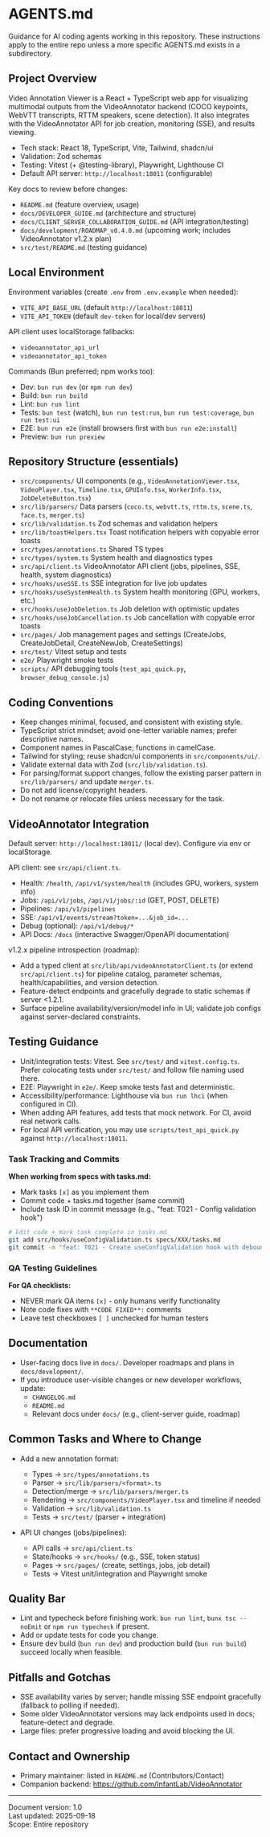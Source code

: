 # AGENTS.md

Guidance for AI coding agents working in this repository. These instructions apply to the entire repo unless a more specific AGENTS.md exists in a subdirectory.

## Project Overview

Video Annotation Viewer is a React + TypeScript web app for visualizing multimodal outputs from the VideoAnnotator backend (COCO keypoints, WebVTT transcripts, RTTM speakers, scene detection). It also integrates with the VideoAnnotator API for job creation, monitoring (SSE), and results viewing.

- Tech stack: React 18, TypeScript, Vite, Tailwind, shadcn/ui
- Validation: Zod schemas
- Testing: Vitest (+ @testing-library), Playwright, Lighthouse CI
- Default API server: `http://localhost:18011` (configurable)

Key docs to review before changes:
- `README.md` (feature overview, usage)
- `docs/DEVELOPER_GUIDE.md` (architecture and structure)
- `docs/CLIENT_SERVER_COLLABORATION_GUIDE.md` (API integration/testing)
- `docs/development/ROADMAP_v0.4.0.md` (upcoming work; includes VideoAnnotator v1.2.x plan)
- `src/test/README.md` (testing guidance)

## Local Environment

Environment variables (create `.env` from `.env.example` when needed):
- `VITE_API_BASE_URL` (default `http://localhost:18011`)
- `VITE_API_TOKEN` (default `dev-token` for local/dev servers)

API client uses localStorage fallbacks:
- `videoannotator_api_url`
- `videoannotator_api_token`

Commands (Bun preferred; npm works too):
- Dev: `bun run dev` (or `npm run dev`)
- Build: `bun run build`
- Lint: `bun run lint`
- Tests: `bun test` (watch), `bun run test:run`, `bun run test:coverage`, `bun run test:ui`
- E2E: `bun run e2e` (install browsers first with `bun run e2e:install`)
- Preview: `bun run preview`

## Repository Structure (essentials)

- `src/components/` UI components (e.g., `VideoAnnotationViewer.tsx`, `VideoPlayer.tsx`, `Timeline.tsx`, `GPUInfo.tsx`, `WorkerInfo.tsx`, `JobDeleteButton.tsx`)
- `src/lib/parsers/` Data parsers (`coco.ts`, `webvtt.ts`, `rttm.ts`, `scene.ts`, `face.ts`, `merger.ts`)
- `src/lib/validation.ts` Zod schemas and validation helpers
- `src/lib/toastHelpers.tsx` Toast notification helpers with copyable error toasts
- `src/types/annotations.ts` Shared TS types
- `src/types/system.ts` System health and diagnostics types
- `src/api/client.ts` VideoAnnotator API client (jobs, pipelines, SSE, health, system diagnostics)
- `src/hooks/useSSE.ts` SSE integration for live job updates
- `src/hooks/useSystemHealth.ts` System health monitoring (GPU, workers, etc.)
- `src/hooks/useJobDeletion.ts` Job deletion with optimistic updates
- `src/hooks/useJobCancellation.ts` Job cancellation with copyable error toasts
- `src/pages/` Job management pages and settings (CreateJobs, CreateJobDetail, CreateNewJob, CreateSettings)
- `src/test/` Vitest setup and tests
- `e2e/` Playwright smoke tests
- `scripts/` API debugging tools (`test_api_quick.py`, `browser_debug_console.js`)

## Coding Conventions

- Keep changes minimal, focused, and consistent with existing style.
- TypeScript strict mindset; avoid one-letter variable names; prefer descriptive names.
- Component names in PascalCase; functions in camelCase.
- Tailwind for styling; reuse shadcn/ui components in `src/components/ui/`.
- Validate external data with Zod (`src/lib/validation.ts`).
- For parsing/format support changes, follow the existing parser pattern in `src/lib/parsers/` and update `merger.ts`.
- Do not add license/copyright headers.
- Do not rename or relocate files unless necessary for the task.

## VideoAnnotator Integration

Default server: `http://localhost:18011/` (local dev). Configure via env or localStorage.

API client: see `src/api/client.ts`.
- Health: `/health`, `/api/v1/system/health` (includes GPU, workers, system info)
- Jobs: `/api/v1/jobs`, `/api/v1/jobs/:id` (GET, POST, DELETE)
- Pipelines: `/api/v1/pipelines`
- SSE: `/api/v1/events/stream?token=...&job_id=...`
- Debug (optional): `/api/v1/debug/*`
- API Docs: `/docs` (interactive Swagger/OpenAPI documentation)

v1.2.x pipeline introspection (roadmap):
- Add a typed client at `src/lib/api/videoAnnotatorClient.ts` (or extend `src/api/client.ts`) for pipeline catalog, parameter schemas, health/capabilities, and version detection.
- Feature-detect endpoints and gracefully degrade to static schemas if server <1.2.1.
- Surface pipeline availability/version/model info in UI; validate job configs against server-declared constraints.

## Testing Guidance

- Unit/integration tests: Vitest. See `src/test/` and `vitest.config.ts`. Prefer colocating tests under `src/test/` and follow file naming used there.
- E2E: Playwright in `e2e/`. Keep smoke tests fast and deterministic.
- Accessibility/performance: Lighthouse via `bun run lhci` (when configured in CI).
- When adding API features, add tests that mock network. For CI, avoid real network calls.
- For local API verification, you may use `scripts/test_api_quick.py` against `http://localhost:18011`.

### Task Tracking and Commits

**When working from specs with tasks.md:**

- Mark tasks `[x]` as you implement them
- Commit code + tasks.md together (same commit)
- Include task ID in commit message (e.g., "feat: T021 - Config validation hook")

```bash
# Edit code + mark task complete in tasks.md
git add src/hooks/useConfigValidation.ts specs/XXX/tasks.md
git commit -m "feat: T021 - Create useConfigValidation hook with debouncing"
```

### QA Testing Guidelines

**For QA checklists:**

- NEVER mark QA items `[x]` - only humans verify functionality
- Note code fixes with `**CODE FIXED**:` comments
- Leave test checkboxes `[ ]` unchecked for human testers

## Documentation

- User-facing docs live in `docs/`. Developer roadmaps and plans in `docs/development/`.
- If you introduce user-visible changes or new developer workflows, update:
  - `CHANGELOG.md`
  - `README.md`
  - Relevant docs under `docs/` (e.g., client-server guide, roadmap)

## Common Tasks and Where to Change

- Add a new annotation format:
  - Types → `src/types/annotations.ts`
  - Parser → `src/lib/parsers/<format>.ts`
  - Detection/merge → `src/lib/parsers/merger.ts`
  - Rendering → `src/components/VideoPlayer.tsx` and timeline if needed
  - Validation → `src/lib/validation.ts`
  - Tests → `src/test/` (parser + integration)

- API UI changes (jobs/pipelines):
  - API calls → `src/api/client.ts`
  - State/hooks → `src/hooks/` (e.g., SSE, token status)
  - Pages → `src/pages/` (create, settings, jobs, job detail)
  - Tests → Vitest unit/integration and Playwright smoke

## Quality Bar

- Lint and typecheck before finishing work: `bun run lint`, `bunx tsc --noEmit` or `npm run typecheck` if present.
- Add or update tests for code you change.
- Ensure dev build (`bun run dev`) and production build (`bun run build`) succeed locally when feasible.

## Pitfalls and Gotchas

- SSE availability varies by server; handle missing SSE endpoint gracefully (fallback to polling if needed).
- Some older VideoAnnotator versions may lack endpoints used in docs; feature-detect and degrade.
- Large files: prefer progressive loading and avoid blocking the UI.

## Contact and Ownership

- Primary maintainer: listed in `README.md` (Contributors/Contact)
- Companion backend: https://github.com/InfantLab/VideoAnnotator

---

Document version: 1.0  
Last updated: 2025-09-18  
Scope: Entire repository


